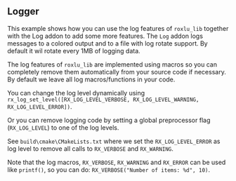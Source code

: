 Logger
------

This example shows how you can use the log features of `roxlu_lib` together with the Log addon to add some more features.
The `Log` addon logs messages to a colored output and to a file with log rotate support.
By default it wil rotate every 1MB of logging data.

The log features of `roxlu_lib` are implemented using macros so you can completely 
remove them automatically from your source code if necessary. By default we leave all 
log macros/functions in your code. 

You can change the log level dynamically using `rx_log_set_level([RX_LOG_LEVEL_VERBOSE, RX_LOG_LEVEL_WARNING, RX_LOG_LEVEL_ERROR])`.

Or you can remove logging code by setting a global preprocessor flag (`RX_LOG_LEVEL`) to one of the  log levels.

See `build\cmake\CMakeLists.txt` where we set the `RX_LOG_LEVEL_ERROR` as log level
to remove all calls to `RX_VERBOSE` and `RX_WARNING`.

Note that the log macros, `RX_VERBOSE`, `RX_WARNING` and `RX_ERROR` can be used like `printf()`, 
so you can do: `RX_VERBOSE("Number of items: %d", 10)`.
